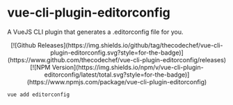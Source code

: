 # vue-cli-plugin-editorconfig
A VueJS CLI plugin that generates a .editorconfig file for you.

<div align="center">
[![Github Releases](https://img.shields.io/github/tag/thecodechef/vue-cli-plugin-editorconfig.svg?style=for-the-badge)](https://www.github.com/thecodechef/vue-cli-plugin-editorconfig/releases)
[![NPM Version](https://img.shields.io/npm/v/vue-cli-plugin-editorconfig/latest/total.svg?style=for-the-badge)](https://www.npmjs.com/package/vue-cli-plugin-editorconfig)
</div>

```bash
vue add editorconfig
```